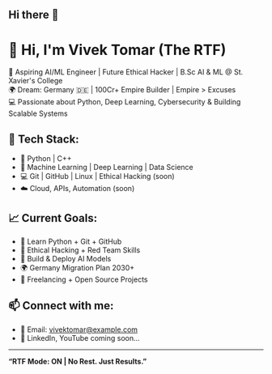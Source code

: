 ## Hi there 👋
# 🙏 Hi, I'm Vivek Tomar (The RTF)

🚀 Aspiring AI/ML Engineer | Future Ethical Hacker | B.Sc AI & ML @ St. Xavier's College  
🌍 Dream: Germany 🇩🇪 | 100Cr+ Empire Builder | Empire > Excuses  
💻 Passionate about Python, Deep Learning, Cybersecurity & Building Scalable Systems  

## 🔧 Tech Stack:
- 🐍 Python | C++
- 🤖 Machine Learning | Deep Learning | Data Science
- 💻 Git | GitHub | Linux | Ethical Hacking (soon)
- ☁️ Cloud, APIs, Automation (soon)

## 📈 Current Goals:
- 🚩 Learn Python + Git + GitHub
- 🔐 Ethical Hacking + Red Team Skills
- 🤖 Build & Deploy AI Models
- 🌍 Germany Migration Plan 2030+
- 💼 Freelancing + Open Source Projects

## 📫 Connect with me:
- 📧 Email: vivektomar@example.com
- 💬 LinkedIn, YouTube coming soon...

---

**“RTF Mode: ON | No Rest. Just Results.”**
